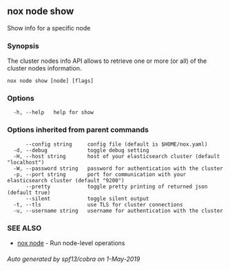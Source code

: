 ## nox node show

Show info for a specific node

### Synopsis

The cluster nodes info API allows to retrieve one or more (or all) of the cluster nodes information.

```
nox node show [node] [flags]
```

### Options

```
  -h, --help   help for show
```

### Options inherited from parent commands

```
      --config string     config file (default is $HOME/nox.yaml)
  -d, --debug             toggle debug setting
  -H, --host string       host of your elasticsearch cluster (default "localhost")
  -W, --password string   password for authentication with the cluster
  -p, --port string       port for communication with your elasticsearch cluster (default "9200")
      --pretty            toggle pretty printing of returned json (default true)
      --silent            toggle silent output
  -t, --tls               use TLS for cluster connections
  -u, --username string   username for authentication with the cluster
```

### SEE ALSO

* [nox node](nox_node.md)	 - Run node-level operations

###### Auto generated by spf13/cobra on 1-May-2019
